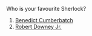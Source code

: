 Who is your favourite Sherlock?

1. [Benedict Cumberbatch](https://en.wikipedia.org/wiki/Benedict_Cumberbatch)
2. [Robert Downey Jr.](https://en.wikipedia.org/wiki/Robert_Downey_Jr.)

